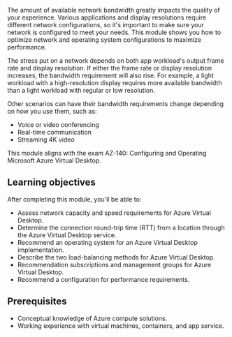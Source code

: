 The amount of available network bandwidth greatly impacts the quality of your experience. Various applications and display resolutions require different network configurations, so it's important to make sure your network is configured to meet your needs. This module shows you how to optimize network and operating system configurations to maximize performance.

The stress put on a network depends on both app workload's output frame rate and display resolution. If either the frame rate or display resolution increases, the bandwidth requirement will also rise. For example, a light workload with a high-resolution display requires more available bandwidth than a light workload with regular or low resolution.

Other scenarios can have their bandwidth requirements change depending on how you use them, such as:

 -  Voice or video conferencing
 -  Real-time communication
 -  Streaming 4K video

This module aligns with the exam AZ-140: Configuring and Operating Microsoft Azure Virtual Desktop.

## Learning objectives

After completing this module, you'll be able to:

 -  Assess network capacity and speed requirements for Azure Virtual Desktop.
 -  Determine the connection round-trip time (RTT) from a location through the Azure Virtual Desktop service.
 -  Recommend an operating system for an Azure Virtual Desktop implementation.
 -  Describe the two load-balancing methods for Azure Virtual Desktop.
 -  Recommendation subscriptions and management groups for Azure Virtual Desktop.
 -  Recommend a configuration for performance requirements.

## Prerequisites

 -  Conceptual knowledge of Azure compute solutions.
 -  Working experience with virtual machines, containers, and app service.

